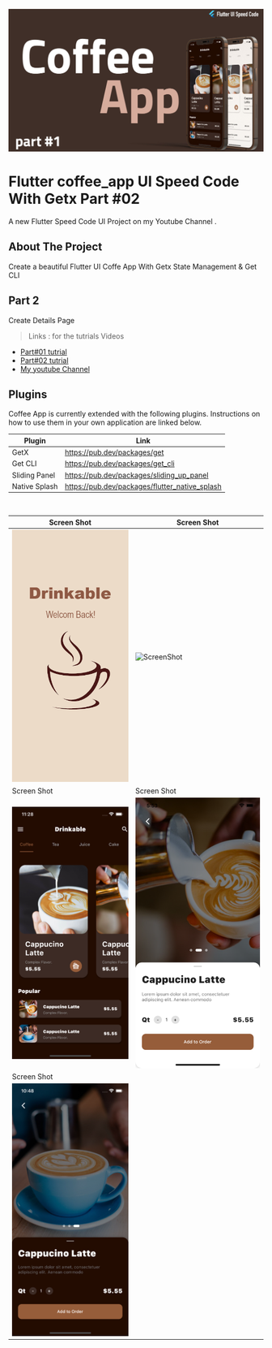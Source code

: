<p align="center">
<img src="images/CoffeApp.jpg" width=700 >
</p>

# Flutter coffee_app UI Speed Code With Getx Part #02

A new Flutter Speed Code UI Project on my Youtube Channel .

## About The Project

Create a beautiful Flutter UI Coffe App With Getx State Management & Get CLI

## Part 2

Create Details Page

> Links : for the tutrials Videos

- [Part#01 tutrial](https://youtu.be/RU5f6YPBvv8)
- [Part#02 tutrial](https://youtu.be/RU5f6YPBvv8)
- [My youtube Channel](https://www.youtube.com/channel/UCnUh8WaDvVs1b0CbOv7UaWQ)

## Plugins

Coffee App is currently extended with the following plugins.
Instructions on how to use them in your own application are linked below.

| Plugin        | Link                                                   |
| ------------- | ------------------------------------------------------ |
| GetX          | https://pub.dev/packages/get                   |
| Get CLI       | https://pub.dev/packages/get_cli               |
| Sliding Panel | https://pub.dev/packages/sliding_up_panel      |
| Native Splash | https://pub.dev/packages/flutter_native_splash |


</br>

| Screen Shot                              | Screen Shot                              |
| ---------------------------------------- | ---------------------------------------- |
| ![ScreenShot](images/splash.png) | ![ScreenShot](images/Screen_Shot_01.jpg) |
| Screen Shot                              | Screen Shot                              |
| ![ScreenShot](images/Screen_Shot_02.png) | ![ScreenShot](images/Screen_Shot_03.png) |
| Screen Shot                              | 
| ![ScreenShot](images/Screen_Shot_04.png)         |
